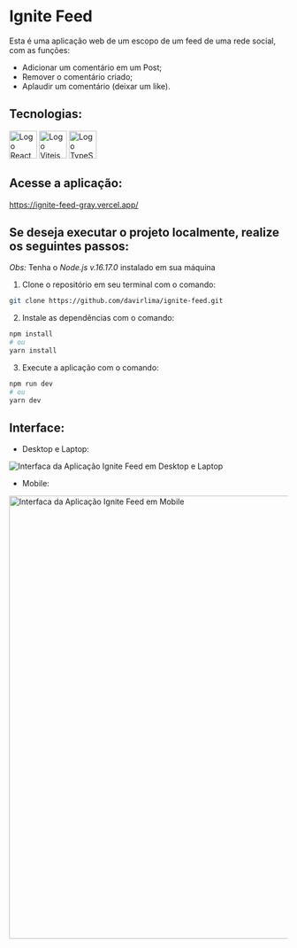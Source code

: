 # Ignite Feed

Esta é uma aplicação web de um escopo de um feed de uma rede social, com as funções:
  * Adicionar um comentário em um Post;
  * Remover o comentário criado;
  * Aplaudir um comentário (deixar um like).

## Tecnologias:

<div style=display: inline-block>
  <img 
    height="50px"
    src="https://cdn.jsdelivr.net/gh/devicons/devicon/icons/react/react-original.svg"
    alt="Logo React"
  />
  <img
      height="50px"
      src="https://vitejs.dev/logo-with-shadow.png"
      alt="Logo Vitejs"
  />
  <img 
    height="50px"
    src="https://cdn.jsdelivr.net/gh/devicons/devicon/icons/typescript/typescript-original.svg"
    alt="Logo TypeScript"
  />
</div>

## Acesse a aplicação:

<https://ignite-feed-gray.vercel.app/>

## Se deseja executar o projeto localmente, realize os seguintes passos:

*Obs:* Tenha o *Node.js v.16.17.0* instalado em sua máquina

1. Clone o repositório em seu terminal com o comando:

 ~~~bash
 git clone https://github.com/davirlima/ignite-feed.git
 ~~~
 
2. Instale as dependências com o comando:

  ~~~bash
  npm install
  # ou
  yarn install
  ~~~
  
3. Execute a aplicação com o comando:

  ~~~bash
  npm run dev
  # ou
  yarn dev
  ~~~

## Interface:

* Desktop e Laptop:

<img
  src="https://user-images.githubusercontent.com/97968740/185650643-1f7ed693-68a6-44d8-8b4d-ab8ea88f2292.png"
  alt="Interfaca da Aplicação Ignite Feed em Desktop e Laptop"
/>

* Mobile:

<img
  height="800px"
  src="https://user-images.githubusercontent.com/97968740/185651198-2c773b8e-6e8c-4a72-b728-7efa13ecedb1.png"
  alt="Interfaca da Aplicação Ignite Feed em Mobile"
/>
